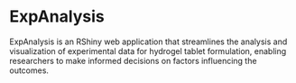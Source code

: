 # ExpAnalysis
ExpAnalysis is an RShiny web application that streamlines the analysis and visualization of experimental data for hydrogel tablet formulation, enabling researchers to make informed decisions on factors influencing the outcomes.
